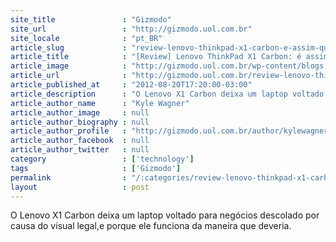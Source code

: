 ```yaml
---
site_title               : "Gizmodo"
site_url                 : "http://gizmodo.uol.com.br"
site_locale              : "pt_BR"
article_slug             : "review-lenovo-thinkpad-x1-carbon-e-assim-que-o-futuro-dos-ultrabooks-deve-ser"
article_title            : "[Review] Lenovo ThinkPad X1 Carbon: é assim que o futuro dos ultrabooks deve ser"
article_image            : "http://gizmodo.uol.com.br/wp-content/blogs.dir/8/files/2012/08/lenovothinkpadx1carbon.jpg"
article_url              : "http://gizmodo.uol.com.br/review-lenovo-thinkpad-x1-carbon/"
article_published_at     : "2012-08-20T17:20:00-03:00"
article_description      : "O Lenovo X1 Carbon deixa um laptop voltado para negócios descolado por causa do visual legal,e porque ele funciona da maneira que deveria."
article_author_name      : "Kyle Wagner"
article_author_image     : null
article_author_biography : null
article_author_profile   : "http://gizmodo.uol.com.br/author/kylewagner/"
article_author_facebook  : null
article_author_twitter   : null
category                 : ['technology']
tags                     : ['Gizmodo']
permalink                : "/:categories/review-lenovo-thinkpad-x1-carbon-e-assim-que-o-futuro-dos-ultrabooks-deve-ser/"
layout                   : post
---
```


O Lenovo X1 Carbon deixa um laptop voltado para negócios descolado por causa do visual legal,e porque ele funciona da maneira que deveria.
